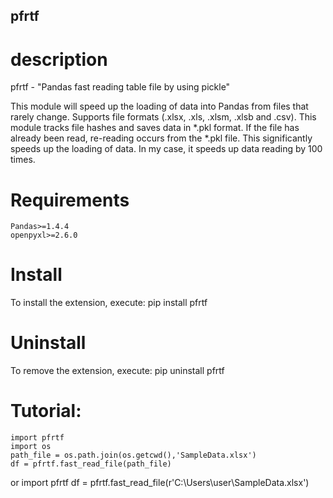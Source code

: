 ## pfrtf

# description
pfrtf - "Pandas fast reading table file by using pickle"

This module will speed up the loading of data into Pandas from files that rarely change. Supports file formats (.xlsx, .xls, .xlsm, .xlsb and .csv). This module tracks file hashes and saves data in *.pkl format. If the file has already been read, re-reading occurs from the *.pkl file. This significantly speeds up the loading of data. In my case, it speeds up data reading by 100 times.

# Requirements
    Pandas>=1.4.4
    openpyxl>=2.6.0

# Install
To install the extension, execute:
    pip install pfrtf

# Uninstall
To remove the extension, execute:
    pip uninstall pfrtf

# Tutorial:
    import pfrtf
    import os
    path_file = os.path.join(os.getcwd(),'SampleData.xlsx')
    df = pfrtf.fast_read_file(path_file)
or
    import pfrtf
    df = pfrtf.fast_read_file(r'C:\Users\user\SampleData.xlsx')
